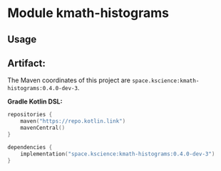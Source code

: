 # Module kmath-histograms



## Usage

## Artifact:

The Maven coordinates of this project are `space.kscience:kmath-histograms:0.4.0-dev-3`.

**Gradle Kotlin DSL:**
```kotlin
repositories {
    maven("https://repo.kotlin.link")
    mavenCentral()
}

dependencies {
    implementation("space.kscience:kmath-histograms:0.4.0-dev-3")
}
```
